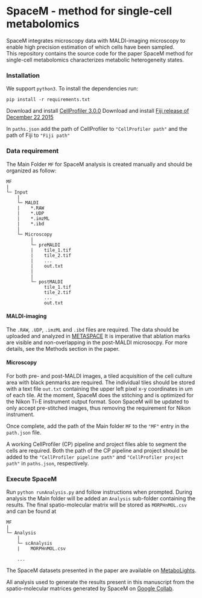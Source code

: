 # SpaceM -  method for single-cell metabolomics

SpaceM integrates microscopy data with MALDI-imaging microscopy to enable 
high precision estimation of which cells have been sampled. \
This repository contains the source code for the paper SpaceM method for 
single-cell metabolomics characterizes metabolic heterogeneity states.

### Installation

We support `python3`. To install the dependencies run:

`pip install -r requirements.txt`

Download and install [CellProfiler 3.0.0](https://cellprofiler.org/previous_releases/)
Download and install [Fiji release of December 22 2015](https://imagej.net/Fiji/Downloads)

In `paths.json` add the path of CellProfiler to `"CellProfiler path"` and the path of Fiji to `"Fiji path"`

### Data requirement

The Main Folder `MF` for SpaceM analysis is created manually and should be organized as follow: 

```
MF
|
└─ Input
    |
    └─ MALDI
    |    *.RAW
    |    *.UDP
    |    *.imzML
    |    *.ibd
    |        
    └─ Microscopy
         |
         └─ preMALDI
         |    tile_1.tif
         |    tile_2.tif
         |    ...
         |    out.txt
         |   
         |
         └─ postMALDI
              tile_1.tif
              tile_2.tif
              ...
              out.txt
```


#### MALDI-imaging

The `.RAW`, `.UDP`, `.imzML` and `.ibd` files are required. The data should be uploaded and analyzed in [METASPACE]( https://metaspace2020.eu/)
It is imperative that ablation marks are visible and non-overlapping in the post-MALDI microsocpy. For more details, see the Methods section in the paper.

#### Microscopy

For both pre- and post-MALDI images, a tiled acquisition of the cell culture area with black penmarks are required. 
The individual tiles should be stored with a text file `out.txt` containing the upper left pixel x-y coordinates in um of each tile. 
At the moment, SpaceM does the stitching and is optimized for the Nikon Ti-E instrument output format. 
Soon SpaceM will be updated to only accept pre-stitched images, thus removing the requirement for Nikon instrument. 

Once complete, add the path of the Main folder `MF` to the `"MF"` entry in the `path.json` file.

A working CellProfiler (CP) pipeline and project files able to segment the cells are required. 
Both the path of the CP pipeline and project should be added to the `"CellProfiler pipeline path"` and 
`"CellProfiler project path"` in `paths.json`, respectively.

### Execute SpaceM

Run `python runAnalysis.py` and follow instructions when prompted. 
During analysis the Main folder will be added an `Analysis` sub-folder containing the results. 
The final spatio-molecular matrix will be stored as `MORPHnMOL.csv` and can be found at 

```
MF
|
└─ Analysis
    |
    └─ scAnalysis
    |    MORPHnMOL.csv
    
    ...
```


The SpaceM datasets presented in the paper are available on [MetaboLights](https://www.ebi.ac.uk/metabolights/MTBLS78/descriptors).

All analysis used to generate the results present in this manuscript from the spatio-molecular matrices generated by SpaceM on [Google Collab](https://colab.research.google.com/drive/1SPS8qnvUXSxsAC6wRDPgDzImdKi256S5?usp=sharing).





